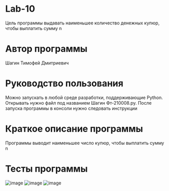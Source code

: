 # Lab-10
Цель программы выдавать наименьшее количество денежных купюр, чтобы выплатить сумму n
# Автор программы
Шагин Тимофей Дмитриевич
# Руководство пользования
Можно запускать в любой среде разработки, поддерживающие Python. Открывать нужно файл под названием Шагин Фт-210008.py. После запуска программы в консоли нужно следовать инструкции
# Краткое описание программы
Программы выводит наименьшее число купюр, чтобы выплатить сумму n
# Тесты программы
![image](https://user-images.githubusercontent.com/114610696/209708610-f26e3105-29a1-4d3d-889d-af5fd5a183b1.png)
![image](https://user-images.githubusercontent.com/114610696/209708761-bc2eabb6-8d47-423e-84c4-abcfebefc08a.png)
![image](https://user-images.githubusercontent.com/114610696/209708811-fcf08ac0-1ff9-47fc-818d-e656da568411.png)
